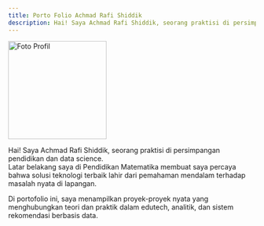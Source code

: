 ```yaml
---
title: Porto Folio Achmad Rafi Shiddik
description: Hai! Saya Achmad Rafi Shiddik, seorang praktisi di persimpangan pendidikan dan data science.
---
```


<img src="https://rafishiddik.github.io/images/Foto.jpg" alt="Foto Profil" width="200">

Hai! Saya Achmad Rafi Shiddik, seorang praktisi di persimpangan pendidikan dan data science.  
Latar belakang saya di Pendidikan Matematika membuat saya percaya bahwa solusi teknologi terbaik lahir dari pemahaman mendalam terhadap masalah nyata di lapangan.  

Di portofolio ini, saya menampilkan proyek-proyek nyata yang menghubungkan teori dan praktik dalam edutech, analitik, dan sistem rekomendasi berbasis data.

